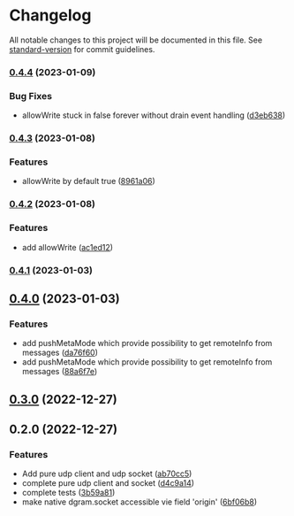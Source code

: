 # Changelog

All notable changes to this project will be documented in this file. See [standard-version](https://github.com/conventional-changelog/standard-version) for commit guidelines.

### [0.4.4](https://github.com/JerryCauser/socket-udp/compare/v0.4.3...v0.4.4) (2023-01-09)


### Bug Fixes

* allowWrite stuck in false forever without drain event handling ([d3eb638](https://github.com/JerryCauser/socket-udp/commit/d3eb638d2e3ce354003d67286743155e8f89746a))

### [0.4.3](https://github.com/JerryCauser/socket-udp/compare/v0.4.2...v0.4.3) (2023-01-08)


### Features

* allowWrite by default true ([8961a06](https://github.com/JerryCauser/socket-udp/commit/8961a06095a985df0f334c63c672068d9e3658c9))

### [0.4.2](https://github.com/JerryCauser/socket-udp/compare/v0.4.1...v0.4.2) (2023-01-08)


### Features

* add allowWrite ([ac1ed12](https://github.com/JerryCauser/socket-udp/commit/ac1ed1215642de4cef2363a6bb7686cb74e3fe1a))

### [0.4.1](https://github.com/JerryCauser/socket-udp/compare/v0.4.0...v0.4.1) (2023-01-03)

## [0.4.0](https://github.com/JerryCauser/socket-udp/compare/v0.3.0...v0.4.0) (2023-01-03)


### Features

* add pushMetaMode which provide possibility to get remoteInfo from messages ([da76f60](https://github.com/JerryCauser/socket-udp/commit/da76f60b68fe2d692a3cceb9b640a8935842b2d0))
* add pushMetaMode which provide possibility to get remoteInfo from messages ([88a6f7e](https://github.com/JerryCauser/socket-udp/commit/88a6f7e6079470ed1caf6414ee4d8a15de4f8ba7))

## [0.3.0](https://github.com/JerryCauser/socket-udp/compare/v0.2.0...v0.3.0) (2022-12-27)

## 0.2.0 (2022-12-27)


### Features

* Add pure udp client and udp socket ([ab70cc5](https://github.com/JerryCauser/socket-udp/commit/ab70cc55b5022c297593fa98299fa92a0643a3a2))
* complete pure udp client and socket ([d4c9a14](https://github.com/JerryCauser/socket-udp/commit/d4c9a143d06ebb425f944299c9b8daac85b25d69))
* complete tests ([3b59a81](https://github.com/JerryCauser/socket-udp/commit/3b59a814167f83e504815a61066fb9b4fb3536ed))
* make native dgram.socket accessible vie field 'origin' ([6bf06b8](https://github.com/JerryCauser/socket-udp/commit/6bf06b80772428b8d37c793600bd3d02fe995971))
